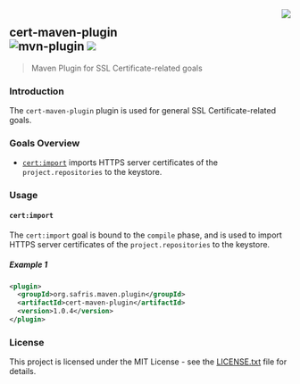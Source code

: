 <img src="https://www.cohesionfirst.org/logo.png" align="right">

## cert-maven-plugin<br>![mvn-plugin][mvn-plugin] <a href="https://www.cohesionfirst.org/"><img src="https://img.shields.io/badge/CohesionFirst%E2%84%A2--blue.svg"></a>
> Maven Plugin for SSL Certificate-related goals

### Introduction

The `cert-maven-plugin` plugin is used for general SSL Certificate-related goals.

### Goals Overview

* [`cert:import`](#certimport) imports HTTPS server certificates of the `project.repositories` to the keystore.

### Usage

#### `cert:import`

The `cert:import` goal is bound to the `compile` phase, and is used to import HTTPS server certificates of the `project.repositories` to the keystore.

##### Example 1

```xml
<plugin>
  <groupId>org.safris.maven.plugin</groupId>
  <artifactId>cert-maven-plugin</artifactId>
  <version>1.0.4</version>
</plugin>
```

### License

This project is licensed under the MIT License - see the [LICENSE.txt](LICENSE.txt) file for details.

[mvn-plugin]: https://img.shields.io/badge/mvn-plugin-lightgrey.svg